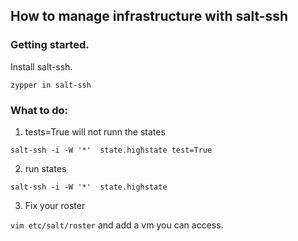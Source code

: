 ## How to manage infrastructure with salt-ssh

### Getting started.

Install salt-ssh.

```zypper in salt-ssh```


### What to do:

1) tests=True will not runn the states

```salt-ssh -i -W '*'  state.highstate test=True```


2) run states

```salt-ssh -i -W '*'  state.highstate```

3) Fix your roster 

```vim etc/salt/roster``` and add a vm you can access.
